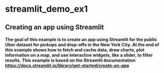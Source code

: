 # streamlit_demo_ex1

## Creating an app using Streamlit

#### The goal of this example is to create an app using Streamlit for the public Uber dataset for pickups and drop-offs in the New York City. At the end of this example shows how to fetch and cache data, draw charts, plot information on a map, and use interactive widgets, like a slider, to filter results. This example is based on the Streamlit documentation https://docs.streamlit.io/library/get-started/create-an-app

